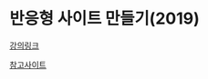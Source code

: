 # 반응형 사이트 만들기(2019)

[강의링크](https://www.youtube.com/watch?v=52TT7SLexxE&list=PL4UVBBIc6giL7ygRa-P7UExEKqZgx4t9K&index=2)

[참고사이트](https://wtss.tistory.com/204)